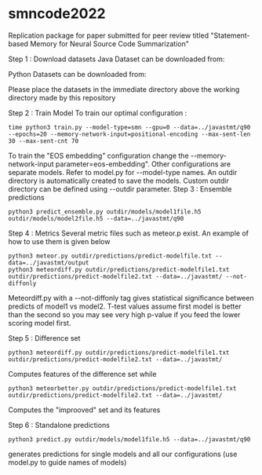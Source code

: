 # smncode2022
Replication package for paper submitted for peer review titled "Statement-based Memory for Neural Source Code Summarization"


Step 1 : Download datasets
Java Dataset can be downloaded from:

Python Datasets can be downloaded from:

Please place the datasets in the immediate directory above the working directory made by this repository

Step 2 : Train Model
To train our optimal configuration : 
```
time python3 train.py --model-type=smn --gpu=0 --data=../javastmt/q90 --epochs=20 --memory-network-input=positional-encoding --max-sent-len 30 --max-sent-cnt 70
```
To train the "EOS embedding" configuration change the --memory-network-input parameter=eos-embedding". Other configurations are separate models. Refer to model.py for --model-type names.
An outdir directory is automatically created to save the models. Custom outdir directory can be defined using --outdir parameter.
Step 3 : Ensemble predictions

```
python3 predict_ensemble.py outdir/models/model1file.h5 outdir/models/model2file.h5 --data=../javastmt/q90
```
Step 4 : Metrics
Several metric files such as meteor.p exist. An example of how to use them is given below
```
python3 meteor.py outdir/predictions/predict-modelfile.txt --data=../javastmt/output
python3 meteordiff.py outdir/predictions/predict-modelfile1.txt outdir/predictions/predict-modelfile2.txt --data=../javastmt/ --not-diffonly 
```
Meteordiff.py with a --not-diffonly tag gives statistical significance between predicts of model1 vs model2. T-test values assume first model is better than the second so you may see very high p-value if you feed the lower scoring model first.

Step 5 : Difference set
```
python3 meteordiff.py outdir/predictions/predict-modelfile1.txt outdir/predictions/predict-modelfile2.txt --data=../javastmt/
```
Computes features of the difference set
while
```
python3 meteorbetter.py outdir/predictions/predict-modelfile1.txt outdir/predictions/predict-modelfile2.txt --data=../javastmt/
```
Computes the "improoved" set and its features

Step 6 : Standalone predictions
```
python3 predict.py outdir/models/model1file.h5 --data=../javastmt/q90
```
generates predictions for single models and all our configurations (use model.py to guide names of models)
